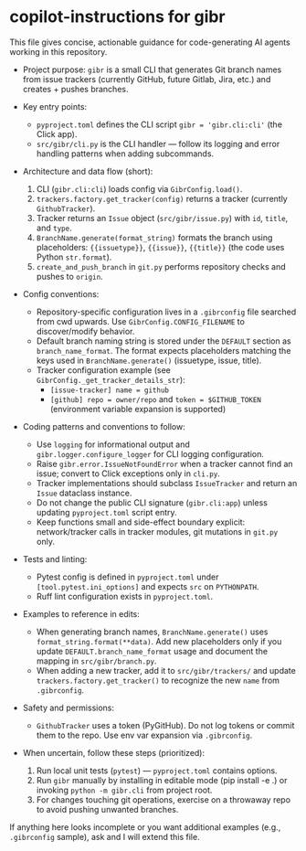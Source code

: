 <!--
Summary: instructions to guide AI coding agents working on the 'gibr' repo.
Keep this short and focused on project-specific patterns, files, and examples.
-->

# copilot-instructions for gibr

This file gives concise, actionable guidance for code-generating AI agents working in this repository.

- Project purpose: `gibr` is a small CLI that generates Git branch names from issue trackers (currently GitHub, future Gitlab, Jira, etc.) and creates + pushes branches.

- Key entry points:
  - `pyproject.toml` defines the CLI script `gibr = 'gibr.cli:cli'` (the Click app).
  - `src/gibr/cli.py` is the CLI handler — follow its logging and error handling patterns when adding subcommands.

- Architecture and data flow (short):
  1. CLI (`gibr.cli:cli`) loads config via `GibrConfig.load()`.
  2. `trackers.factory.get_tracker(config)` returns a tracker (currently `GithubTracker`).
  3. Tracker returns an `Issue` object (`src/gibr/issue.py`) with `id`, `title`, and `type`.
  4. `BranchName.generate(format_string)` formats the branch using placeholders: `{{issuetype}}`, `{{issue}}`, `{{title}}` (the code uses Python `str.format`).
  5. `create_and_push_branch` in `git.py` performs repository checks and pushes to `origin`.

- Config conventions:
  - Repository-specific configuration lives in a `.gibrconfig` file searched from cwd upwards. Use `GibrConfig.CONFIG_FILENAME` to discover/modify behavior.
  - Default branch naming string is stored under the `DEFAULT` section as `branch_name_format`. The format expects placeholders matching the keys used in `BranchName.generate()` (issuetype, issue, title).
  - Tracker configuration example (see `GibrConfig._get_tracker_details_str`):
    - `[issue-tracker] name = github`
    - `[github] repo = owner/repo` and `token = $GITHUB_TOKEN` (environment variable expansion is supported)

- Coding patterns and conventions to follow:
  - Use `logging` for informational output and `gibr.logger.configure_logger` for CLI logging configuration.
  - Raise `gibr.error.IssueNotFoundError` when a tracker cannot find an issue; convert to Click exceptions only in `cli.py`.
  - Tracker implementations should subclass `IssueTracker` and return an `Issue` dataclass instance.
  - Do not change the public CLI signature (`gibr.cli:app`) unless updating `pyproject.toml` script entry.
  - Keep functions small and side-effect boundary explicit: network/tracker calls in tracker modules, git mutations in `git.py` only.

- Tests and linting:
  - Pytest config is defined in `pyproject.toml` under `[tool.pytest.ini_options]` and expects `src` on `PYTHONPATH`.
  - Ruff lint configuration exists in `pyproject.toml`.

- Examples to reference in edits:
  - When generating branch names, `BranchName.generate()` uses `format_string.format(**data)`. Add new placeholders only if you update `DEFAULT.branch_name_format` usage and document the mapping in `src/gibr/branch.py`.
  - When adding a new tracker, add it to `src/gibr/trackers/` and update `trackers.factory.get_tracker()` to recognize the new `name` from `.gibrconfig`.

- Safety and permissions:
  - `GithubTracker` uses a token (PyGitHub). Do not log tokens or commit them to the repo. Use env var expansion via `.gibrconfig`.

- When uncertain, follow these steps (prioritized):
  1. Run local unit tests (`pytest`) — `pyproject.toml` contains options.
  2. Run `gibr` manually by installing in editable mode (pip install -e .) or invoking `python -m gibr.cli` from project root.
  3. For changes touching git operations, exercise on a throwaway repo to avoid pushing unwanted branches.

If anything here looks incomplete or you want additional examples (e.g., `.gibrconfig` sample), ask and I will extend this file.

